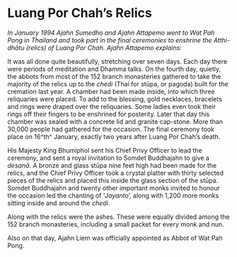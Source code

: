 Luang Por Chah’s Relics
=======================

*In January 1994 Ajahn Sumedho and Ajahn Attapemo went to Wat Pah Pong
in Thailand and took part in the final ceremonies to enshrine the
Atthi-dhātu (relics) of Luang Por Chah. Ajahn Attapemo explains:*

It was all done quite beautifully, stretching over seven days. Each day
there were periods of meditation and Dhamma talks. On the fourth day,
quietly, the abbots from most of the 152 branch monasteries gathered to
take the majority of the relics up to the *chedi* (Thai for stūpa, or
pagoda) built for the cremation last year. A chamber had been made
inside, into which three reliquaries were placed. To add to the
blessing, gold necklaces, bracelets and rings were draped over the
reliquaries. Some ladies even took their rings off their fingers to be
enshrined for posterity. Later that day this chamber was sealed with a
concrete lid and granite cap-stone. More than 30,000 people had gathered
for the occasion. The final ceremony took place on 16^th^ January,
exactly two years after Luang Por Chah’s death.

His Majesty King Bhumiphol sent his Chief Privy Officer to lead the
ceremony, and sent a royal invitation to Somdet Buddhajahn to give a
*desanā*. A bronze and glass stūpa nine feet high had been made for the
relics, and the Chief Privy Officer took a crystal platter with thirty
selected pieces of the relics and placed this inside the glass section
of the stūpa. Somdet Buddhajahn and twenty other important monks invited
to honour the occasion led the chanting of ‘*Jayanto*’, along with 1,200
more monks sitting inside and around the *chedi*.

Along with the relics were the ashes. These were equally divided among
the 152 branch monasteries, including a small packet for every monk and
nun.

Also on that day, Ajahn Liem was officially appointed as Abbot of Wat
Pah Pong.
